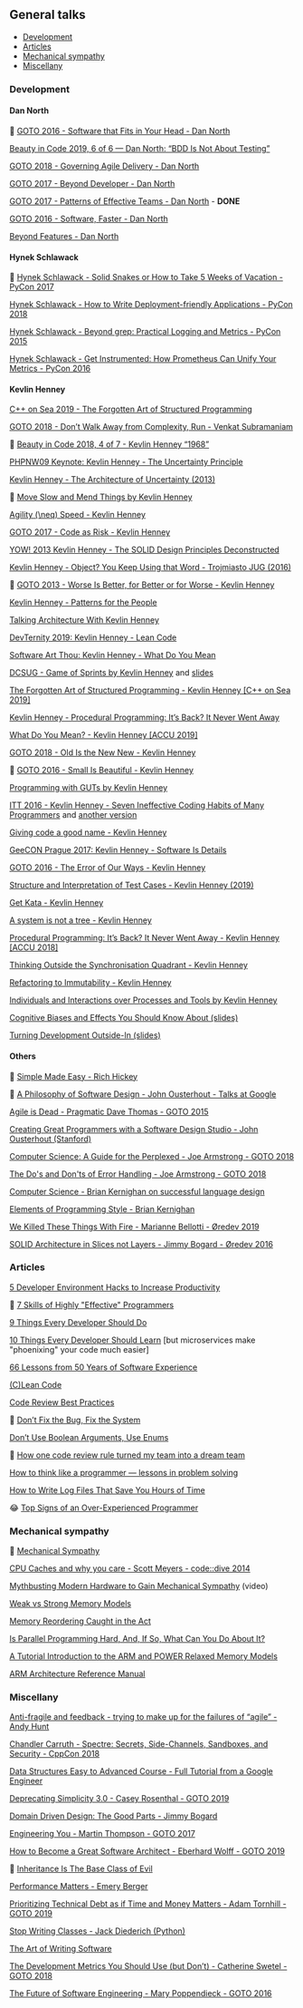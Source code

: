 ## General talks

- [Development](#development)
- [Articles](#articles)
- [Mechanical sympathy](#mechanical-sympathy)
- [Miscellany](#miscellany)


### Development

#### Dan North

&#x1F34E; [GOTO 2016 - Software that Fits in Your Head - Dan North](https://www.youtube.com/watch?v=4Y0tOi7QWqM)

[Beauty in Code 2019, 6 of 6 — Dan North: “BDD Is Not About Testing”](https://www.youtube.com/watch?v=6nSwRSbc27g)

[GOTO 2018 - Governing Agile Delivery - Dan North](https://www.youtube.com/watch?v=wG-zBVl0A4g)

[GOTO 2017 - Beyond Developer - Dan North](https://www.youtube.com/watch?v=wYEk0y8LYfg)

[GOTO 2017 - Patterns of Effective Teams - Dan North](https://www.youtube.com/watch?v=lvs7VEsQzKY)  - **DONE**

[GOTO 2016 - Software, Faster - Dan North](https://www.youtube.com/watch?v=USc-yLHXNUg)

[Beyond Features - Dan North](https://www.youtube.com/watch?v=lz5HBtDl-1A)


#### Hynek Schlawack

&#x1F34E; [Hynek Schlawack - Solid Snakes or How to Take 5 Weeks of Vacation - PyCon 2017](https://www.youtube.com/watch?v=YVuqeXyvOUc)

[Hynek Schlawack - How to Write Deployment-friendly Applications - PyCon 2018](https://www.youtube.com/watch?v=wuCpCkrfeMs)

[Hynek Schlawack - Beyond grep: Practical Logging and Metrics - PyCon 2015](https://www.youtube.com/watch?v=gqmAwK0wNyw)

[Hynek Schlawack - Get Instrumented: How Prometheus Can Unify Your Metrics - PyCon 2016](https://www.youtube.com/watch?v=b-qLOY5ChnQ)


#### Kevlin Henney

[C++ on Sea 2019 - The Forgotten Art of Structured Programming](youtube.com/watch?v=SFv8Wm2HdNM)

[GOTO 2018 - Don’t Walk Away from Complexity, Run - Venkat Subramaniam](https://www.youtube.com/watch?v=4MEKu2TcEHM)

&#x1F34E; [Beauty in Code 2018, 4 of 7 - Kevlin Henney “1968”](https://www.youtube.com/watch?v=KjgvffBlWAg)

[PHPNW09 Keynote: Kevlin Henney - The Uncertainty Principle](https://www.youtube.com/watch?v=XiTrthi8_Yo)

[Kevlin Henney - The Architecture of Uncertainty (2013)](https://www.youtube.com/watch?v=TFQ3IaBCHrc)

&#x1F34E; [Move Slow and Mend Things by Kevlin Henney](https://www.youtube.com/watch?v=1kklyq4XYpw)

[Agility \(\neq\) Speed - Kevlin Henney](https://www.youtube.com/watch?v=kmFcNyZrUNM)

[GOTO 2017 - Code as Risk - Kevlin Henney](https://www.youtube.com/watch?v=YyhfK-aBo-Y)

[YOW! 2013 Kevlin Henney - The SOLID Design Principles Deconstructed](https://www.youtube.com/watch?v=tMW08JkFrBA)

[Kevlin Henney - Object? You Keep Using that Word - Trojmiasto JUG (2016)](https://www.youtube.com/watch?v=IA-RyzKE7oc)

&#x1F34E; [GOTO 2013 - Worse Is Better, for Better or for Worse - Kevlin Henney](https://www.youtube.com/watch?v=w3JkpQAbTA4)

[Kevlin Henney - Patterns for the People](https://www.youtube.com/watch?v=15523Wm4_ws)

[Talking Architecture With Kevlin Henney](https://www.youtube.com/watch?v=Y6B4jYBR4Y8)

[DevTernity 2019: Kevlin Henney - Lean Code](https://www.youtube.com/watch?v=-nWhH-4wWBU)

[Software Art Thou: Kevlin Henney - What Do You Mean](https://www.youtube.com/watch?v=5cafjDPPtJ0)

[DCSUG - Game of Sprints by Kevlin Henney](https://www.youtube.com/watch?v=ebaKAnu0hiU) and [slides](https://www.slideshare.net/Kevlin/game-of-sprints)

[The Forgotten Art of Structured Programming - Kevlin Henney [C++ on Sea 2019]](https://www.youtube.com/watch?v=SFv8Wm2HdNM)

[Kevlin Henney - Procedural Programming: It’s Back? It Never Went Away](https://www.youtube.com/watch?v=otAcmD6XEEE)

[What Do You Mean? - Kevlin Henney [ACCU 2019]](https://www.youtube.com/watch?v=ndnvOElnyUg)

[GOTO 2018 - Old Is the New New - Kevlin Henney](https://www.youtube.com/watch?v=AbgsfeGvg3E)

&#x1F34E; [GOTO 2016 - Small Is Beautiful - Kevlin Henney](https://www.youtube.com/watch?v=B3b4tremI5o)

[Programming with GUTs by Kevlin Henney](https://www.youtube.com/watch?v=azoucC_fwzw)

[ITT 2016 - Kevlin Henney - Seven Ineffective Coding Habits of Many Programmers](https://www.youtube.com/watch?v=ZsHMHukIlJY) and [another version](https://www.youtube.com/watch?v=oyyFKHpzL0Q)

[Giving code a good name - Kevlin Henney](https://www.youtube.com/watch?v=CzJ94TMPcD8)

[GeeCON Prague 2017: Kevlin Henney - Software Is Details](https://www.youtube.com/watch?v=yOYkzecsunQ)

[GOTO 2016 - The Error of Our Ways - Kevlin Henney](https://www.youtube.com/watch?v=IiGXq3yY70o)

[Structure and Interpretation of Test Cases - Kevlin Henney (2019)](https://www.youtube.com/watch?v=tWn8RA_DEic)

[Get Kata - Kevlin Henney](https://www.youtube.com/watch?v=_M4o0ExLQCs)

[A system is not a tree - Kevlin Henney](https://www.youtube.com/watch?v=ARkLVvtxUZI)

[Procedural Programming: It’s Back? It Never Went Away - Kevlin Henney [ACCU 2018]](https://www.youtube.com/watch?v=mrY6xrWp3Gs)

[Thinking Outside the Synchronisation Quadrant - Kevlin Henney](https://www.youtube.com/watch?v=2yXtZ8x7TXw)

[Refactoring to Immutability - Kevlin Henney](https://www.youtube.com/watch?v=APUCMSPiNh4)

[Individuals and Interactions over Processes and Tools by Kevlin Henney](https://www.youtube.com/watch?v=Y8abxaIEXTw)

[Cognitive Biases and Effects You Should Know About (slides)](https://www.slideshare.net/Kevlin/cognitive-biases-and-effects-you-should-know-about)

[Turning Development Outside-In (slides)](https://www.slideshare.net/Kevlin/turning-development-outsidein)

#### Others

&#x1F34E; [Simple Made Easy - Rich Hickey](https://www.youtube.com/watch?v=oytL881p-nQ)

&#x1F34E; [A Philosophy of Software Design - John Ousterhout - Talks at Google](https://www.youtube.com/watch?v=bmSAYlu0NcY)

[Agile is Dead - Pragmatic Dave Thomas - GOTO 2015](https://www.youtube.com/watch?v=a-BOSpxYJ9M)

[Creating Great Programmers with a Software Design Studio - John Ousterhout (Stanford)](https://www.youtube.com/watch?v=ajFq31OV9Bk)

[Computer Science: A Guide for the Perplexed - Joe Armstrong - GOTO 2018](https://www.youtube.com/watch?v=rmueBVrLKcY)

[The Do's and Don'ts of Error Handling - Joe Armstrong - GOTO 2018](https://www.youtube.com/watch?v=TTM_b7EJg5E)

[Computer Science - Brian Kernighan on successful language design](https://www.youtube.com/watch?v=Sg4U4r_AgJU)

[Elements of Programming Style - Brian Kernighan](https://www.youtube.com/watch?v=8SUkrR7ZfTA)

[We Killed These Things With Fire - Marianne Bellotti - Øredev 2019](https://www.youtube.com/watch?v=XoEfV0kXXDY)

[SOLID Architecture in Slices not Layers - Jimmy Bogard - Øredev 2016](https://www.youtube.com/watch?v=wTd-VcJCs_M)


### Articles

[5 Developer Environment Hacks to Increase Productivity](https://medium.com/better-programming/5-developer-environment-hacks-to-increase-productivity-2ade84555ab3)

&#x1F34E; [7 Skills of Highly "Effective" Programmers](https://medium.com/better-programming/7-habits-of-highly-effective-programmers-563ee3b63f33)

[9 Things Every Developer Should Do](https://medium.com/better-programming/9-things-every-developer-should-do-f1aebd395b98)

[10 Things Every Developer Should Learn](https://medium.com/better-programming/10-things-every-developer-should-learn-72697ed5d94a) [but microservices make "phoenixing" your code much easier]

[66 Lessons from 50 Years of Software Experience](https://medium.com/swlh/62-lessons-from-50-years-of-software-experience-2db0f400f706)

[(C)Lean Code](https://medium.com/swlh/c-lean-code-db84f8e312d4)

[Code Review Best Practices](https://medium.com/palantir/code-review-best-practices-19e02780015f)

&#x1F34E; [Don’t Fix the Bug, Fix the System](https://medium.com/inside-league/dont-fix-the-bug-fix-the-system-3e239afee6d2)

[Don’t Use Boolean Arguments, Use Enums](https://medium.com/better-programming/dont-use-boolean-arguments-use-enums-c7cd7ab1876a)

&#x1F34E; [How one code review rule turned my team into a dream team](https://medium.com/inside-league/how-one-code-review-rule-turned-my-team-into-a-dream-team-fdb172799d11)

[How to think like a programmer — lessons in problem solving](https://medium.com/free-code-camp/how-to-think-like-a-programmer-lessons-in-problem-solving-d1d8bf1de7d2)

[How to Write Log Files That Save You Hours of Time](https://medium.com/better-programming/how-to-write-log-files-that-save-you-hours-of-time-1ff0cd9ae2ed)

&#x1F602; [Top Signs of an Over-Experienced Programmer](https://medium.com/better-programming/top-signs-of-an-over-experienced-programmer-22bbe0b57663)


### Mechanical sympathy

&#x1F34E; [Mechanical Sympathy](https://mechanical-sympathy.blogspot.com/)

[CPU Caches and why you care - Scott Meyers - code::dive 2014](https://youtu.be/WDIkqP4JbkE)

[Mythbusting Modern Hardware to Gain Mechanical Sympathy](https://www.youtube.com/watch?v=MC1EKLQ2Wmg) (video)

[Weak vs Strong Memory Models](https://preshing.com/20120930/weak-vs-strong-memory-models/)

[Memory Reordering Caught in the Act](https://preshing.com/20120515/memory-reordering-caught-in-the-act/)

[Is Parallel Programming Hard, And, If So, What Can You Do About It?](https://mirrors.edge.kernel.org/pub/linux/kernel/people/paulmck/perfbook/perfbook.2011.01.02a.pdf)

[A Tutorial Introduction to the ARM and POWER Relaxed Memory Models](https://www.cl.cam.ac.uk/~pes20/ppc-supplemental/test7.pdf)

[ARM Architecture Reference Manual](https://www.cs.utexas.edu/~simon/378/resources/ARMv7-AR_TRM.pdf)


### Miscellany
[Anti-fragile and feedback - trying to make up for the failures of “agile” - Andy Hunt](https://vimeo.com/131410262)

[Chandler Carruth - Spectre: Secrets, Side-Channels, Sandboxes, and Security - CppCon 2018](https://www.youtube.com/watch?v=_f7O3IfIR2k)

[Data Structures Easy to Advanced Course - Full Tutorial from a Google Engineer](https://www.youtube.com/watch?v=RBSGKlAvoiM)

[Deprecating Simplicity 3.0 - Casey Rosenthal - GOTO 2019 ](https://www.youtube.com/watch?v=JfT9UxcEcOE)

[Domain Driven Design: The Good Parts - Jimmy Bogard](https://www.youtube.com/watch?v=U6CeaA-Phqo)

[Engineering You - Martin Thompson - GOTO 2017](https://www.youtube.com/watch?v=S4LzzuMTqjs)

[How to Become a Great Software Architect - Eberhard Wolff - GOTO 2019](https://www.youtube.com/watch?v=v_nhv6aY1Kg)

&#x1F34E; [Inheritance Is The Base Class of Evil](https://www.youtube.com/watch?v=bIhUE5uUFOA)

[Performance Matters - Emery Berger](https://www.youtube.com/watch?v=r-TLSBdHe1A)

[Prioritizing Technical Debt as if Time and Money Matters - Adam Tornhill - GOTO 2019](https://www.youtube.com/watch?v=fl4aZ2KXBsQ)

[Stop Writing Classes - Jack Diederich (Python)](https://www.youtube.com/watch?v=o9pEzgHorH0)

[The Art of Writing Software](https://www.youtube.com/watch?v=QdVFvsCWXrA)

[The Development Metrics You Should Use (but Don’t) - Catherine Swetel - GOTO 2018](https://www.youtube.com/watch?v=cW3yM-K2M08)

[The Future of Software Engineering - Mary Poppendieck - GOTO 2016](https://www.youtube.com/watch?v=6K4ljFZWgW8)

